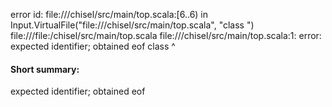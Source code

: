 error id: file://<WORKSPACE>/chisel/src/main/top.scala:[6..6) in Input.VirtualFile("file://<WORKSPACE>/chisel/src/main/top.scala", "class ")
file://<WORKSPACE>/file:<WORKSPACE>/chisel/src/main/top.scala
file://<WORKSPACE>/chisel/src/main/top.scala:1: error: expected identifier; obtained eof
class 
      ^
#### Short summary: 

expected identifier; obtained eof
